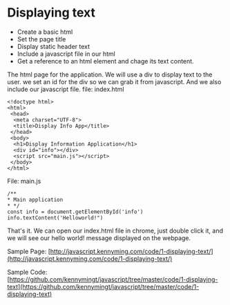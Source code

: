 # Displaying text
* Create a basic html
* Set the page title
* Display static header text
* Include a javascript file in our html
* Get a reference to an html element and chage its text content.

The html page for the application.
We will use a div to display text to the user.
we set an id for the div so we can grab it from javascript.
And we also include our javascript file.
file: index.html
~~~
<!doctype html>
<html>
 <head>
  <meta charset="UTF-8">
  <title>Display Info App</title>
 </head>
 <body>
  <h1>Display Information Application</h1>
  <div id="info"></div>
  <script src="main.js"></script>
 </body>
</html>
~~~
File: main.js
~~~
/**
* Main application
* */
const info = document.getElementById('info')
info.textContent('Helloworld!")
~~~

That's it.
We can open our index.html file in chrome, just double click it, and we will see our hello world! message displayed on the webpage.

Sample Page:
[http://javascript.kennyming.com/code/1-displaying-text/](http://javascript.kennyming.com/code/1-displaying-text/)

Sample Code:
[https://github.com/kennymingt/javascript/tree/master/code/1-displaying-text](https://github.com/kennymingt/javascript/tree/master/code/1-displaying-text)

